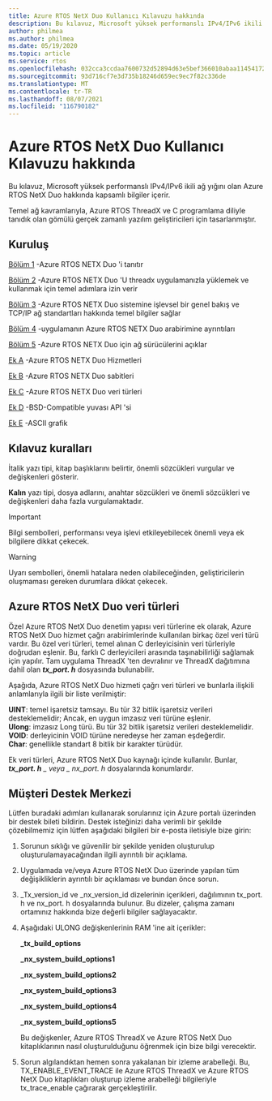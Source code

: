 ```yaml
---
title: Azure RTOS NetX Duo Kullanıcı Kılavuzu hakkında
description: Bu kılavuz, Microsoft yüksek performanslı IPv4/IPv6 ikili ağ yığını olan Azure RTOS NetX Duo hakkında kapsamlı bilgiler içerir.
author: philmea
ms.author: philmea
ms.date: 05/19/2020
ms.topic: article
ms.service: rtos
ms.openlocfilehash: 032cca3ccdaa7600732d52894d63e5bef366010abaa1145417201f48cb034ab5
ms.sourcegitcommit: 93d716cf7e3d735b18246d659ec9ec7f82c336de
ms.translationtype: MT
ms.contentlocale: tr-TR
ms.lasthandoff: 08/07/2021
ms.locfileid: "116790182"
---
```

# <a name="about-the-azure-rtos-netx-duo-user-guide"></a>Azure RTOS NetX Duo Kullanıcı Kılavuzu hakkında

Bu kılavuz, Microsoft yüksek performanslı IPv4/IPv6 ikili ağ yığını olan Azure RTOS NetX Duo hakkında kapsamlı bilgiler içerir. 

Temel ağ kavramlarıyla, Azure RTOS ThreadX ve C programlama diliyle tanıdık olan gömülü gerçek zamanlı yazılım geliştiricileri için tasarlanmıştır.

## <a name="organization"></a>Kuruluş

[Bölüm 1](chapter1.md) -Azure RTOS NETX Duo 'i tanıtır

[Bölüm 2](chapter2.md) -Azure RTOS NETX Duo 'U threadx uygulamanızla yüklemek ve kullanmak için temel adımlara izin verir

[Bölüm 3](chapter3.md) -Azure RTOS NETX Duo sistemine işlevsel bir genel bakış ve TCP/IP ağ standartları hakkında temel bilgiler sağlar

[Bölüm 4](chapter4.md) -uygulamanın Azure RTOS NETX Duo arabirimine ayrıntıları

[Bölüm 5](chapter5.md) -Azure RTOS NETX Duo için ağ sürücülerini açıklar

[Ek A](appendix-a.md) -Azure RTOS NETX Duo Hizmetleri

[Ek B](appendix-b.md) -Azure RTOS NETX Duo sabitleri

[Ek C](appendix-c.md) -Azure RTOS NETX Duo veri türleri

[Ek D](appendix-d.md) -BSD-Compatible yuvası API 'si

[Ek E](appendix-e.md) -ASCII grafik

## <a name="guide-conventions"></a>Kılavuz kuralları

İtalik yazı tipi, kitap başlıklarını belirtir, önemli sözcükleri vurgular ve değişkenleri gösterir.

**Kalın** yazı tipi, dosya adlarını, anahtar sözcükleri ve önemli sözcükleri ve değişkenleri daha fazla vurgulamaktadır.

> [!IMPORTANT]
> Bilgi sembolleri, performansı veya işlevi etkileyebilecek önemli veya ek bilgilere dikkat çekecek.
 
> [!WARNING]
> Uyarı sembolleri, önemli hatalara neden olabileceğinden, geliştiricilerin oluşmaması gereken durumlara dikkat çekecek.

## <a name="azure-rtos-netx-duo-data-types"></a>Azure RTOS NetX Duo veri türleri

Özel Azure RTOS NetX Duo denetim yapısı veri türlerine ek olarak, Azure RTOS NetX Duo hizmet çağrı arabirimlerinde kullanılan birkaç özel veri türü vardır. Bu özel veri türleri, temel alınan C derleyicisinin veri türleriyle doğrudan eşlenir. Bu, farklı C derleyicileri arasında taşınabilirliği sağlamak için yapılır. Tam uygulama ThreadX 'ten devralınır ve ThreadX dağıtımına dahil olan ***tx_port. h*** dosyasında bulunabilir.

Aşağıda, Azure RTOS NetX Duo hizmeti çağrı veri türleri ve bunlarla ilişkili anlamlarıyla ilgili bir liste verilmiştir:

**UINT**: temel işaretsiz tamsayı. Bu tür 32 bitlik işaretsiz verileri desteklemelidir; Ancak, en uygun imzasız veri türüne eşlenir.  
**Ulong**: imzasız Long türü. Bu tür 32 bitlik işaretsiz verileri desteklemelidir.
**VOID**: derleyicinin VOID türüne neredeyse her zaman eşdeğerdir.  
**Char**: genellikle standart 8 bitlik bir karakter türüdür.  

Ek veri türleri, Azure RTOS NetX Duo kaynağı içinde kullanılır. Bunlar, ***tx_port. h** _ veya _ *_nx_port. h_** dosyalarında konumlardır.

## <a name="customer-support-center"></a>Müşteri Destek Merkezi

Lütfen buradaki adımları kullanarak sorularınız için Azure portalı üzerinden bir destek bileti bildirin. Destek isteğinizi daha verimli bir şekilde çözebilmemiz için lütfen aşağıdaki bilgileri bir e-posta iletisiyle bize girin:

1. Sorunun sıklığı ve güvenilir bir şekilde yeniden oluşturulup oluşturulamayacağından ilgili ayrıntılı bir açıklama.
2. Uygulamada ve/veya Azure RTOS NetX Duo üzerinde yapılan tüm değişikliklerin ayrıntılı bir açıklaması ve bundan önce sorun.
3. _Tx_version_id ve _nx_version_id dizelerinin içerikleri, dağılımının tx_port. h ve nx_port. h dosyalarında bulunur. Bu dizeler, çalışma zamanı ortamınız hakkında bize değerli bilgiler sağlayacaktır.
4. Aşağıdaki ULONG değişkenlerinin RAM 'ine ait içerikler:

    **_tx_build_options**

    **_nx_system_build_options1**

    **_nx_system_build_options2**

    **_nx_system_build_options3**

    **_nx_system_build_options4**

    **_nx_system_build_options5**

    Bu değişkenler, Azure RTOS ThreadX ve Azure RTOS NetX Duo kitaplıklarının nasıl oluşturulduğunu öğrenmek için bize bilgi verecektir.

5. Sorun algılandıktan hemen sonra yakalanan bir izleme arabelleği. Bu, TX_ENABLE_EVENT_TRACE ile Azure RTOS ThreadX ve Azure RTOS NetX Duo kitaplıkları oluşturup izleme arabelleği bilgileriyle tx_trace_enable çağırarak gerçekleştirilir.
